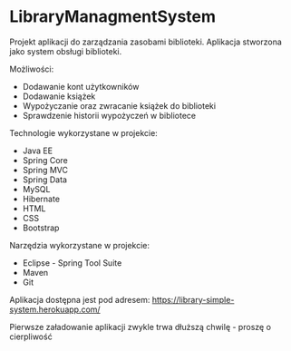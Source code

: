 # LibraryManagmentSystem

Projekt aplikacji do zarządzania zasobami biblioteki.
Aplikacja stworzona jako system obsługi biblioteki.

Możliwości:
- Dodawanie kont użytkowników
- Dodawanie książek
- Wypożyczanie oraz zwracanie książek do biblioteki
- Sprawdzenie historii wypożyczeń w bibliotece

Technologie wykorzystane w projekcie:

- Java EE
- Spring Core
- Spring MVC
- Spring Data
- MySQL
- Hibernate
- HTML
- CSS
- Bootstrap

Narzędzia wykorzystane w projekcie:

- Eclipse - Spring Tool Suite
- Maven
- Git

Aplikacja dostępna jest pod adresem: 
https://library-simple-system.herokuapp.com/

Pierwsze załadowanie aplikacji zwykle trwa dłuższą chwilę - proszę o cierpliwość
